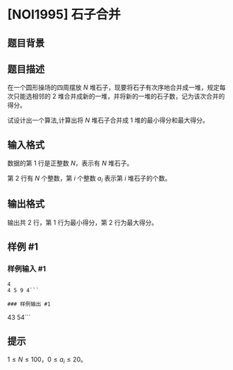 # [NOI1995] 石子合并

## 题目背景



## 题目描述

在一个圆形操场的四周摆放 $N$ 堆石子，现要将石子有次序地合并成一堆，规定每次只能选相邻的 $2$ 堆合并成新的一堆，并将新的一堆的石子数，记为该次合并的得分。

试设计出一个算法,计算出将 $N$ 堆石子合并成 $1$ 堆的最小得分和最大得分。


## 输入格式

数据的第 $1$ 行是正整数 $N$，表示有 $N$ 堆石子。

第 $2$ 行有 $N$ 个整数，第 $i$ 个整数 $a_i$ 表示第 $i$ 堆石子的个数。


## 输出格式

输出共 $2$ 行，第 $1$ 行为最小得分，第 $2$ 行为最大得分。


## 样例 #1

### 样例输入 #1
```
4
4 5 9 4```

### 样例输出 #1

```
43
54```

## 提示

$1\leq N\leq 100$，$0\leq a_i\leq 20$。
